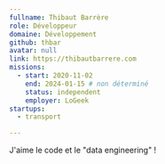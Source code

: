 ```yaml
---
fullname: Thibaut Barrère
role: Développeur
domaine: Développement
github: thbar
avatar: null
link: https://thibautbarrere.com
missions:
  - start: 2020-11-02
    end: 2024-01-15 # non déterminé
    status: independent
    employer: LoGeek
startups:
  - transport

---
```

J'aime le code et le "data engineering" !
